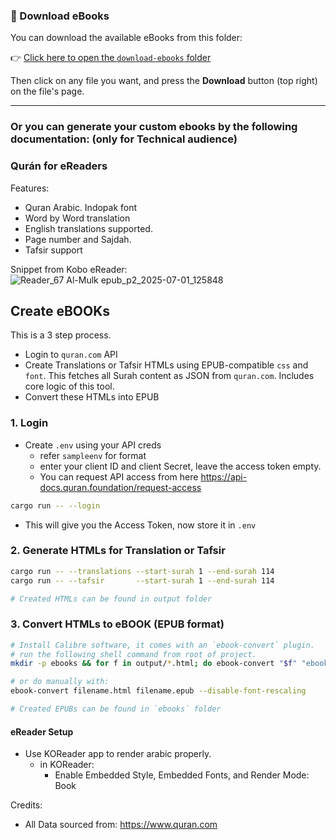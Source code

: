 ### 📘 Download eBooks

You can download the available eBooks from this folder:

👉 [Click here to open the `download-ebooks` folder](https://github.com/szyth/quran-ebook-generator/tree/main/download-ebooks)

Then click on any file you want, and press the **Download** button (top right) on the file's page.

---
### Or you can generate your custom ebooks by the following documentation: (only for Technical audience)

### Qurán for eReaders
Features:
- Quran Arabic. Indopak font
- Word by Word translation
- English translations supported.
- Page number and Sajdah.
- Tafsir support

Snippet from Kobo eReader:
![Reader_67  Al-Mulk epub_p2_2025-07-01_125848](https://github.com/user-attachments/assets/1c6f5fc0-dedd-4a16-869d-a233f3029dd3)



## Create eBOOKs

This is a 3 step process. 
- Login to `quran.com` API
- Create Translations or Tafsir HTMLs using EPUB-compatible `css` and `font`. This fetches all Surah content as JSON from `quran.com`. Includes core logic of this tool.
- Convert these HTMLs into EPUB

### 1. Login
- Create `.env` using your API creds
    - refer `sampleenv` for format
    - enter your client ID and client Secret, leave the access token empty.
    - You can request API access from here https://api-docs.quran.foundation/request-access

```bash
cargo run -- --login
```
- This will give you the Access Token, now store it in `.env`


### 2. Generate HTMLs for Translation or Tafsir
```bash
cargo run -- --translations --start-surah 1 --end-surah 114
cargo run -- --tafsir       --start-surah 1 --end-surah 114

# Created HTMLs can be found in output folder
```

### 3. Convert HTMLs to eBOOK (EPUB format)
```bash
# Install Calibre software, it comes with an `ebook-convert` plugin.
# run the following shell command from root of project.
mkdir -p ebooks && for f in output/*.html; do ebook-convert "$f" "ebooks/$(basename "${f%.html}.epub")" --disable-font-rescaling; done

# or do manually with:
ebook-convert filename.html filename.epub --disable-font-rescaling

# Created EPUBs can be found in `ebooks` folder
```


#### eReader Setup
- Use KOReader app to render arabic properly.
  - in KOReader:
    - Enable Embedded Style, Embedded Fonts, and Render Mode: Book


Credits:
- All Data sourced from: https://www.quran.com
